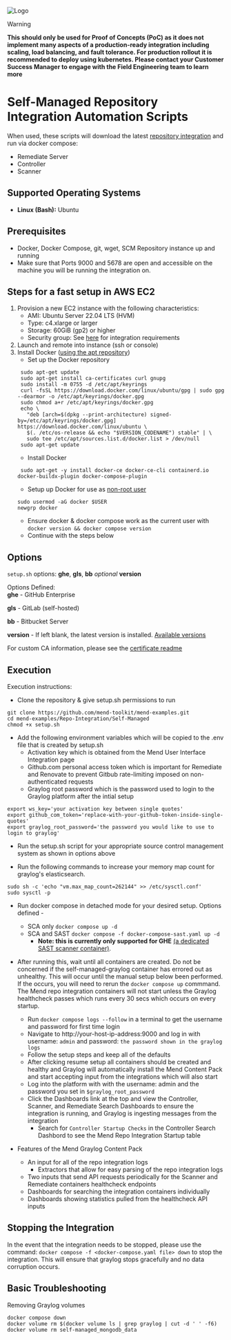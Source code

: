 ![Logo](https://mend-toolkit-resources-public.s3.amazonaws.com/img/mend-io-logo-horizontal.svg)  

> [!Warning]  
**This should only be used for Proof of Concepts (PoC) as it does not implement many aspects of a production-ready integration including scaling, load balancing, and fault tolerance.  For production rollout it is recommended to deploy using kubernetes.  Please contact your Customer Success Manager to engage with the Field Engineering team to learn more**  

# Self-Managed Repository Integration Automation Scripts
When used, these scripts will download the latest [repository integration](https://docs.mend.io/bundle/integrations/page/repo_integrations.html) and run via docker compose:
- Remediate Server
- Controller
- Scanner

## Supported Operating Systems
- **Linux (Bash):**	Ubuntu

## Prerequisites
- Docker, Docker Compose, git, wget, SCM Repository instance up and running
- Make sure that Ports 9000 and 5678 are open and accessible on the machine you will be running the integration on.

## Steps for a fast setup in AWS EC2
1) Provision a new EC2 instance with the following characteristics:
   - AMI: Ubuntu Server 22.04 LTS (HVM)
   - Type: c4.xlarge or larger
   - Storage: 60GiB (gp2) or higher
   - Security group: See [here](https://docs.mend.io/bundle/integrations/page/advanced_technical_information.html#Required-Open-Ports) for integration requirements
2) Launch and remote into instance (ssh or console)
3) Install Docker ([using the apt repository](https://docs.docker.com/engine/install/ubuntu/#install-using-the-repository))
   - Set up the Docker repository
   ```shell
    sudo apt-get update
    sudo apt-get install ca-certificates curl gnupg
    sudo install -m 0755 -d /etc/apt/keyrings
    curl -fsSL https://download.docker.com/linux/ubuntu/gpg | sudo gpg --dearmor -o /etc/apt/keyrings/docker.gpg
    sudo chmod a+r /etc/apt/keyrings/docker.gpg
    echo \
      "deb [arch=$(dpkg --print-architecture) signed-by=/etc/apt/keyrings/docker.gpg] https://download.docker.com/linux/ubuntu \
      $(. /etc/os-release && echo "$VERSION_CODENAME") stable" | \
      sudo tee /etc/apt/sources.list.d/docker.list > /dev/null
    sudo apt-get update
    ```     
   - Install Docker
   ```shell
    sudo apt-get -y install docker-ce docker-ce-cli containerd.io docker-buildx-plugin docker-compose-plugin
   ```
   - Setup up Docker for use as [non-root user](https://docs.docker.com/engine/install/linux-postinstall)
   ```shell
   sudo usermod -aG docker $USER
   newgrp docker
   ```
   - Ensure docker & docker compose work as the current user with ```docker version && docker compose version``` 
   - Continue with the steps below
    		
## Options
`setup.sh` options: **ghe**, **gls**, **bb** *optional* **version**

Options Defined:  
**ghe** - GitHub Enterprise

**gls** - GitLab (self-hosted)

**bb** - Bitbucket Server

**version** - If left blank, the latest version is installed. [Available versions](https://docs.mend.io/bundle/integrations/page/mend_developer_integrations_release_notes.html)

For custom CA information, please see the [certificate readme](./certs.md)

## Execution
Execution instructions:  

- Clone the repository & give setup.sh permissions to run

```shell
git clone https://github.com/mend-toolkit/mend-examples.git 
cd mend-examples/Repo-Integration/Self-Managed 
chmod +x setup.sh
```
- Add the following environment variables which will be copied to the .env file that is created by setup.sh
  - Activation key which is obtained from the Mend User Interface Integration page
  - Github.com personal access token which is important for Remediate and Renovate to prevent Gitbub rate-limiting imposed on non-authenticated requests
  - Graylog root password which is the password used to login to the Graylog platform after the intial setup

```shell
export ws_key='your activation key between single quotes'
export github_com_token='replace-with-your-github-token-inside-single-quotes'
export graylog_root_password='the password you would like to use to login to graylog'
```

- Run the setup.sh script for your appropriate source control management system as shown in options above

- Run the following commands to increase your memory map count for graylog's elasticsearch.

```shell
sudo sh -c 'echo "vm.max_map_count=262144" >> /etc/sysctl.conf'
sudo sysctl -p
```

- Run docker compose in detached mode for your desired setup. Options defined -
  - SCA only ```docker compose up -d```
  - SCA and SAST ```docker compose -f docker-compose-sast.yaml up -d```
    - **Note: this is currently only supported for GHE** [(a dedicated SAST scanner container)](https://docs.mend.io/bundle/integrations/page/deploy_with_docker.html#Target-Machine:-Run-the-Containers).

- After running this, wait until all containers are created.  Do not be concerned if the self-managed-graylog container has errored out as unhealthy.  This will occur until the manual setup below been performed.  If the occurs, you will need to rerun the ```docker compose up``` commmand.  The Mend repo integration containers will not start unless the Graylog healthcheck passes which runs every 30 secs which occurs on every startup.
  - Run `docker compose logs --follow` in a terminal to get the username and password for first time login
  - Navigate to http://your-host-ip-address:9000 and log in with username: `admin` and password: `the password shown in the graylog logs`
  - Follow the setup steps and keep all of the defaults  
  - After clicking resume setup all containers should be created and healthy and Graylog will automatically install the Mend Content Pack and start accepting input from the integrations which will also start  
  - Log into the platform with with the username: admin and the password you set in `$graylog_root_password`  
  - Click the Dashboards link at the top and view the Controller, Scanner, and Remediate Search Dashboards to ensure the integration is running, and Graylog is ingesting messages from the integration
    - Search for ```Controller Startup Checks``` in the Controller Search Dashbord to see the Mend Repo Integration Startup table


- Features of the Mend Graylog Content Pack  
  - An input for all of the repo integration logs  
    - Extractors that allow for easy parsing of the repo integration logs  
  - Two inputs that send API requests periodically for the Scanner and Remediate containers healthcheck endpoints  
  - Dashboards for searching the integration containers individually  
  - Dashboards showing statistics pulled from the healthcheck API inputs  

## Stopping the Integration

In the event that the integration needs to be stopped, please use the command: `docker compose -f <docker-compose.yaml file> down` to stop the integration. This will ensure that graylog stops gracefully and no data corruption occurs.

## Basic Troubleshooting
Removing Graylog volumes
```shell
docker compose down
docker volume rm $(docker volume ls | grep graylog | cut -d ' ' -f6)
docker volume rm self-managed_mongodb_data
```